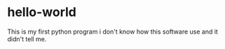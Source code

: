 # hello-world
This is my first python program
i don't know how this software use and it didn't tell me.
